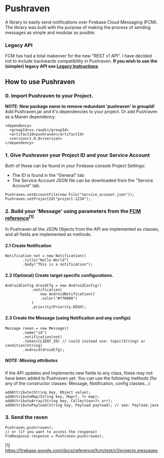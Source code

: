 # Pushraven

A library to easily send notifications over Firebase Cloud Messaging (FCM). 
The library was built with the purpose of making the process of sending messages as simple and modular as posible.

### Legacy API
FCM has had a total makeover for the new "REST v1 API". I have decided not to include backwards compatibility in Pushraven. 
**If you wish to use the (simpler) legacy API see [Legacy Instructions](Legacy.md)**

## How to use Pushraven

### 0. Import Pushraven to your Project.
**NOTE: New package name to remove redundant 'pushraven' in groupId!**
Add Pushraven.jar and it's dependencies to your project. Or add Pushraven as a Maven dependency:
```
<dependency>
  <groupId>us.raudi</groupId>
  <artifactId>pushraven</artifactId>
  <version>1.0.0</version>
</dependency>
```

### 1. Give Pushraven your Project ID and your Service Account
Both of these can be found in your Firebase console Project Settings:
 * The ID is found in the "General" tab
 * The Service Account JSON file can be downloaded from the "Service Account" tab.
```
Pushraven.setAccountFile(new File("service_account.json"));
Pushraven.setProjectId("project-1234");
```

### 2. Build your 'Message' using parameters from the [FCM reference](https://firebase.google.com/docs/reference/fcm/rest/v1/projects.messages)<sup>[1]</sup>
In Pushraven all the JSON Objects from the API are implemented as classes, and all fields are implemented as methods.
  
#### 2.1 Create Notification
```
Notification not = new Notification()
		.title("Hello World")
		.body("This is a notification");
```
  
  
#### 2.2 (Optional) Create target specific configurations.
```
AndroidConfig droidCfg = new AndroidConfig()
			.notification(
				new AndroidNotification()
				.color("#ff0000")
			)
			.priority(Priority.HIGH);
```
  
  
#### 2.3 Create the Message (using Notificaiton and any configs)
```
Message raven = new Message()
		.name("id")
		.notification(not)
		.token(CLIENT_ID) // could instead use: topic(String) or condition(String)
		.android(droidCfg);
```


##### NOTE: Missing attributes
If the API updates and implements new fields to any class, these may not have been added to Pushraven yet.
You can use the following methods (for any of the constructor classes: Message, Notification, config classes...):
```
addAttribute(String key, Object value);
addAttributeMap(String key, Map<?, ?> map);
addAttributeArray(String key, Collection<?> arr);
addAttributePayload(String key, Payload payload); // see: Payload.java
```

### 3. Send the raven
```
Pushraven.push(raven);
// or (if you want to access the response)
FcmResponse response = Pushraven.push(raven);
```




[1] https://firebase.google.com/docs/reference/fcm/rest/v1/projects.messages
